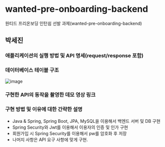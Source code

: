 # wanted-pre-onboarding-backend
원티드 프리온보딩 인턴쉽 선발 과제(wanted-pre-onboarding-backend)


## 박세진
### 애플리케이션의 실행 방법 및 API 명세(request/response 포함)


### 데이터베이스 테이블 구조
![image](https://github.com/codesejin/wanted-pre-onboarding-backend/assets/101460733/cbd05555-dc5e-4dc2-a6c0-f283ac1b8ff7)


### 구현한 API의 동작을 촬영한 데모 영상 링크

### 구현 방법 및 이유에 대한 간략한 설명
- Java & Spring, Spring Boot, JPA, MySQL을 이용해서 백엔드 서버 및 DB 구현
- Spring Security와 Jwt를 이용해서 이용자의 인증 및 인가 구현
- 회원가입 시 Spring Security를 이용해서 pw를 암호화 후 저장
- 나머지 사항은 API 요구 사항에 맞게 구현.
